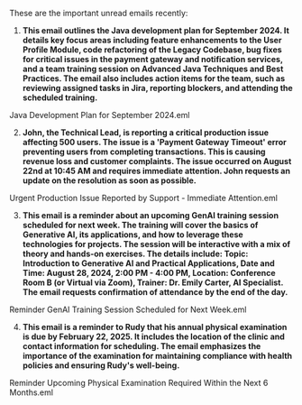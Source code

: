 These are the important unread emails recently:

1. **This email outlines the Java development plan for September 2024. It details key focus areas including feature enhancements to the User Profile Module, code refactoring of the Legacy Codebase, bug fixes for critical issues in the payment gateway and notification services, and a team training session on Advanced Java Techniques and Best Practices. The email also includes action items for the team, such as reviewing assigned tasks in Jira, reporting blockers, and attending the scheduled training.**
  
  Java Development Plan for September 2024.eml


2. **John, the Technical Lead, is reporting a critical production issue affecting 500 users. The issue is a 'Payment Gateway Timeout' error preventing users from completing transactions. This is causing revenue loss and customer complaints. The issue occurred on August 22nd at 10:45 AM and requires immediate attention. John requests an update on the resolution as soon as possible.**

  Urgent Production Issue Reported by Support - Immediate Attention.eml


3. **This email is a reminder about an upcoming GenAI training session scheduled for next week. The training will cover the basics of Generative AI, its applications, and how to leverage these technologies for projects. The session will be interactive with a mix of theory and hands-on exercises. The details include: Topic: Introduction to Generative AI and Practical Applications, Date and Time: August 28, 2024, 2:00 PM - 4:00 PM, Location: Conference Room B (or Virtual via Zoom), Trainer: Dr. Emily Carter, AI Specialist. The email requests confirmation of attendance by the end of the day.**

  Reminder  GenAI Training Session Scheduled for Next Week.eml


4. **This email is a reminder to Rudy that his annual physical examination is due by February 22, 2025. It includes the location of the clinic and contact information for scheduling. The email emphasizes the importance of the examination for maintaining compliance with health policies and ensuring Rudy's well-being.**

  Reminder  Upcoming Physical Examination Required Within the Next 6 Months.eml 
